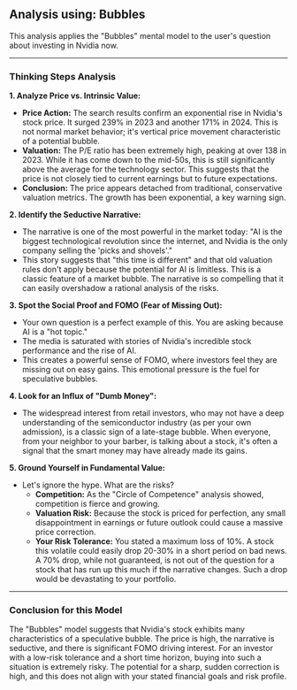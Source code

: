 ## Analysis using: Bubbles

This analysis applies the "Bubbles" mental model to the user's question about investing in Nvidia now.

---

### Thinking Steps Analysis

**1. Analyze Price vs. Intrinsic Value:**
- **Price Action:** The search results confirm an exponential rise in Nvidia's stock price. It surged 239% in 2023 and another 171% in 2024. This is not normal market behavior; it's vertical price movement characteristic of a potential bubble.
- **Valuation:** The P/E ratio has been extremely high, peaking at over 138 in 2023. While it has come down to the mid-50s, this is still significantly above the average for the technology sector. This suggests that the price is not closely tied to current earnings but to future expectations.
- **Conclusion:** The price appears detached from traditional, conservative valuation metrics. The growth has been exponential, a key warning sign.

**2. Identify the Seductive Narrative:**
- The narrative is one of the most powerful in the market today: "AI is the biggest technological revolution since the internet, and Nvidia is the only company selling the 'picks and shovels'."
- This story suggests that "this time is different" and that old valuation rules don't apply because the potential for AI is limitless. This is a classic feature of a market bubble. The narrative is so compelling that it can easily overshadow a rational analysis of the risks.

**3. Spot the Social Proof and FOMO (Fear of Missing Out):**
- Your own question is a perfect example of this. You are asking because AI is a "hot topic."
- The media is saturated with stories of Nvidia's incredible stock performance and the rise of AI.
- This creates a powerful sense of FOMO, where investors feel they are missing out on easy gains. This emotional pressure is the fuel for speculative bubbles.

**4. Look for an Influx of "Dumb Money":**
- The widespread interest from retail investors, who may not have a deep understanding of the semiconductor industry (as per your own admission), is a classic sign of a late-stage bubble. When everyone, from your neighbor to your barber, is talking about a stock, it's often a signal that the smart money may have already made its gains.

**5. Ground Yourself in Fundamental Value:**
- Let's ignore the hype. What are the risks?
    - **Competition:** As the "Circle of Competence" analysis showed, competition is fierce and growing.
    - **Valuation Risk:** Because the stock is priced for perfection, any small disappointment in earnings or future outlook could cause a massive price correction.
    - **Your Risk Tolerance:** You stated a maximum loss of 10%. A stock this volatile could easily drop 20-30% in a short period on bad news. A 70% drop, while not guaranteed, is not out of the question for a stock that has run up this much if the narrative changes. Such a drop would be devastating to your portfolio.

---

### Conclusion for this Model

The "Bubbles" model suggests that Nvidia's stock exhibits many characteristics of a speculative bubble. The price is high, the narrative is seductive, and there is significant FOMO driving interest. For an investor with a low-risk tolerance and a short time horizon, buying into such a situation is extremely risky. The potential for a sharp, sudden correction is high, and this does not align with your stated financial goals and risk profile.